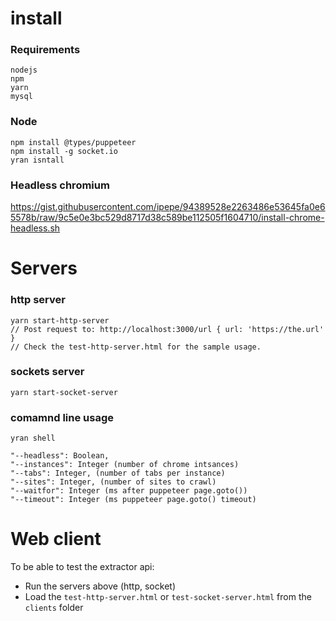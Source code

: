 # install

### Requirements
```
nodejs
npm
yarn
mysql
```

### Node
```
npm install @types/puppeteer
npm install -g socket.io
yran isntall
```

### Headless chromium
https://gist.githubusercontent.com/ipepe/94389528e2263486e53645fa0e65578b/raw/9c5e0e3bc529d8717d38c589be112505f1604710/install-chrome-headless.sh

# Servers

### http server
```
yarn start-http-server
// Post request to: http://localhost:3000/url { url: 'https://the.url' }
// Check the test-http-server.html for the sample usage.
```

### sockets server
```
yarn start-socket-server
```

### comamnd line usage
```
yran shell

"--headless": Boolean,
"--instances": Integer (number of chrome intsances)
"--tabs": Integer, (number of tabs per instance)
"--sites": Integer, (number of sites to crawl)
"--waitfor": Integer (ms after puppeteer page.goto())
"--timeout": Integer (ms puppeteer page.goto() timeout)
```

# Web client
To be able to test the extractor api:
- Run the servers above (http, socket)
- Load the `test-http-server.html` or `test-socket-server.html` from the `clients` folder

